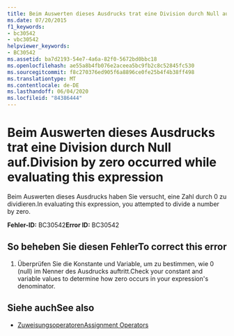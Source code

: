 ```yaml
---
title: Beim Auswerten dieses Ausdrucks trat eine Division durch Null auf.
ms.date: 07/20/2015
f1_keywords:
- bc30542
- vbc30542
helpviewer_keywords:
- BC30542
ms.assetid: ba7d2193-54e7-4a6a-82f0-5672bd0bbc18
ms.openlocfilehash: ae55a8b4fb076e2aceea5bc9fb2c8c52845fc530
ms.sourcegitcommit: f8c270376ed905f6a8896ce0fe25b4f4b38ff498
ms.translationtype: MT
ms.contentlocale: de-DE
ms.lasthandoff: 06/04/2020
ms.locfileid: "84386444"
---
```

# <a name="division-by-zero-occurred-while-evaluating-this-expression"></a><span data-ttu-id="a7e59-102">Beim Auswerten dieses Ausdrucks trat eine Division durch Null auf.</span><span class="sxs-lookup"><span data-stu-id="a7e59-102">Division by zero occurred while evaluating this expression</span></span>
<span data-ttu-id="a7e59-103">Beim Auswerten dieses Ausdrucks haben Sie versucht, eine Zahl durch 0 zu dividieren.</span><span class="sxs-lookup"><span data-stu-id="a7e59-103">In evaluating this expression, you attempted to divide a number by zero.</span></span>  
  
 <span data-ttu-id="a7e59-104">**Fehler-ID:** BC30542</span><span class="sxs-lookup"><span data-stu-id="a7e59-104">**Error ID:** BC30542</span></span>  
  
## <a name="to-correct-this-error"></a><span data-ttu-id="a7e59-105">So beheben Sie diesen Fehler</span><span class="sxs-lookup"><span data-stu-id="a7e59-105">To correct this error</span></span>  
  
1. <span data-ttu-id="a7e59-106">Überprüfen Sie die Konstante und Variable, um zu bestimmen, wie 0 (null) im Nenner des Ausdrucks auftritt.</span><span class="sxs-lookup"><span data-stu-id="a7e59-106">Check your constant and variable values to determine how zero occurs in your expression's denominator.</span></span>  
  
## <a name="see-also"></a><span data-ttu-id="a7e59-107">Siehe auch</span><span class="sxs-lookup"><span data-stu-id="a7e59-107">See also</span></span>

- [<span data-ttu-id="a7e59-108">Zuweisungsoperatoren</span><span class="sxs-lookup"><span data-stu-id="a7e59-108">Assignment Operators</span></span>](../language-reference/operators/assignment-operators.md)
